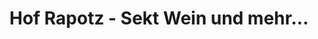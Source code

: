 ---
title: "Hof Rapotz - Sekt Wein und mehr..."
url: /schlossberg/hof-rapotz-sekt-wein-und-mehr/
shop: Hofladen
---